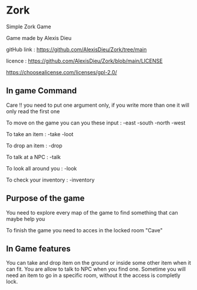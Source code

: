 # Zork
Simple Zork Game

Game made by Alexis Dieu

gitHub link : https://github.com/AlexisDieu/Zork/tree/main

licence : https://github.com/AlexisDieu/Zork/blob/main/LICENSE

https://choosealicense.com/licenses/gpl-2.0/

## In game Command

Care !! you need to put one argument only, if you write more than one it will only read the first one

To move on the game you can you these input : 
-east
-south
-north
-west

To take an item :
-take
-loot

To drop an item :
-drop

To talk at a NPC :
-talk

To look all around you :
-look

To check your inventory :
-inventory


## Purpose of the game

You need to explore every map of the game to find something that can maybe help you

To finish the game you need to acces in the locked room "Cave"

## In Game features

You can take and drop item on the ground or inside some other item when it can fit.
You are allow to talk to NPC when you find one.
Sometime you will need an item to go in a specific room, without it the access is completly lock.






